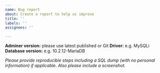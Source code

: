 ```yaml
---
name: Bug report
about: Create a report to help us improve
title: ''
labels: ''
assignees: ''

---
```


**Adminer version:** please use latest published or Git
**Driver:** e.g. MySQLi
**Database version:** e.g. 10.2.12-MariaDB

_Please provide reproducible steps including a SQL dump (with no personal information) if applicable.
Also please include a screenshot._
